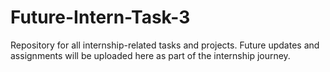 # Future-Intern-Task-3
Repository for all internship-related tasks and projects. Future updates and assignments will be uploaded here as part of the internship journey.
